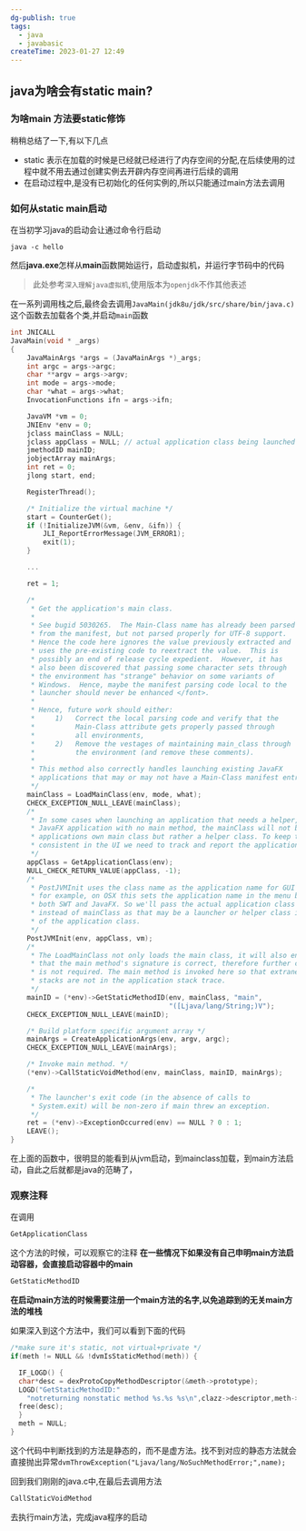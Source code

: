 ```yaml
---
dg-publish: true
tags:
  - java
  - javabasic
createTime: 2023-01-27 12:49
---
```

## java为啥会有static main?

### 为啥main 方法要static修饰

稍稍总结了一下,有以下几点
* static 表示在加载的时候是已经就已经进行了内存空间的分配,在后续使用的过程中就不用去通过创建实例去开辟内存空间再进行后续的调用
* 在启动过程中,是没有已初始化的任何实例的,所以只能通过main方法去调用

### 如何从static main启动

在当初学习java的启动会让通过命令行启动

```shell
java -c hello
```

然后**java.exe**怎样从**main**函数開始运行，启动虚拟机，并运行字节码中的代码
> 此处参考`深入理解java虚拟机`,使用版本为`openjdk`不作其他表述

在一系列调用栈之后,最终会去调用`JavaMain(jdk8u/jdk/src/share/bin/java.c)`这个函数去加载各个类,并启动`main`函数

```c
int JNICALL
JavaMain(void * _args)
{
    JavaMainArgs *args = (JavaMainArgs *)_args;
    int argc = args->argc;
    char **argv = args->argv;
    int mode = args->mode;
    char *what = args->what;
    InvocationFunctions ifn = args->ifn;

    JavaVM *vm = 0;
    JNIEnv *env = 0;
    jclass mainClass = NULL;
    jclass appClass = NULL; // actual application class being launched
    jmethodID mainID;
    jobjectArray mainArgs;
    int ret = 0;
    jlong start, end;

    RegisterThread();

    /* Initialize the virtual machine */
    start = CounterGet();
    if (!InitializeJVM(&vm, &env, &ifn)) {
        JLI_ReportErrorMessage(JVM_ERROR1);
        exit(1);
    }

    ...

    ret = 1;

    /*
     * Get the application's main class.
     *
     * See bugid 5030265.  The Main-Class name has already been parsed
     * from the manifest, but not parsed properly for UTF-8 support.
     * Hence the code here ignores the value previously extracted and
     * uses the pre-existing code to reextract the value.  This is
     * possibly an end of release cycle expedient.  However, it has
     * also been discovered that passing some character sets through
     * the environment has "strange" behavior on some variants of
     * Windows.  Hence, maybe the manifest parsing code local to the
     * launcher should never be enhanced </font>.
     *
     * Hence, future work should either:
     *     1)   Correct the local parsing code and verify that the
     *          Main-Class attribute gets properly passed through
     *          all environments,
     *     2)   Remove the vestages of maintaining main_class through
     *          the environment (and remove these comments).
     *
     * This method also correctly handles launching existing JavaFX
     * applications that may or may not have a Main-Class manifest entry.
     */
    mainClass = LoadMainClass(env, mode, what);
    CHECK_EXCEPTION_NULL_LEAVE(mainClass);
    /*
     * In some cases when launching an application that needs a helper, e.g., a
     * JavaFX application with no main method, the mainClass will not be the
     * applications own main class but rather a helper class. To keep things
     * consistent in the UI we need to track and report the application main class.
     */
    appClass = GetApplicationClass(env);
    NULL_CHECK_RETURN_VALUE(appClass, -1);
    /*
     * PostJVMInit uses the class name as the application name for GUI purposes,
     * for example, on OSX this sets the application name in the menu bar for
     * both SWT and JavaFX. So we'll pass the actual application class here
     * instead of mainClass as that may be a launcher or helper class instead
     * of the application class.
     */
    PostJVMInit(env, appClass, vm);
    /*
     * The LoadMainClass not only loads the main class, it will also ensure
     * that the main method's signature is correct, therefore further checking
     * is not required. The main method is invoked here so that extraneous java
     * stacks are not in the application stack trace.
     */
    mainID = (*env)->GetStaticMethodID(env, mainClass, "main",
                                       "([Ljava/lang/String;)V");
    CHECK_EXCEPTION_NULL_LEAVE(mainID);

    /* Build platform specific argument array */
    mainArgs = CreateApplicationArgs(env, argv, argc);
    CHECK_EXCEPTION_NULL_LEAVE(mainArgs);

    /* Invoke main method. */
    (*env)->CallStaticVoidMethod(env, mainClass, mainID, mainArgs);

    /*
     * The launcher's exit code (in the absence of calls to
     * System.exit) will be non-zero if main threw an exception.
     */
    ret = (*env)->ExceptionOccurred(env) == NULL ? 0 : 1;
    LEAVE();
}
```
在上面的函数中，很明显的能看到从jvm启动，到mainclass加载，到main方法启动，自此之后就都是java的范畴了，

### 观察注释

在调用
```c
GetApplicationClass
```
这个方法的时候，可以观察它的注释
**在一些情况下如果没有自己申明main方法启动容器，会直接启动容器中的main**

```c
GetStaticMethodID
```
**在启动main方法的时候需要注册一个main方法的名字,以免追踪到的无关main方法的堆栈**

如果深入到这个方法中，我们可以看到下面的代码
```c
/*make sure it's static, not virtual+private */
if(meth != NULL && !dvmIsStaticMethod(meth)) {

  IF_LOGD() {
  char*desc = dexProtoCopyMethodDescriptor(&meth->prototype);
  LOGD("GetStaticMethodID:"
    "notreturning nonstatic method %s.%s %s\n",clazz->descriptor,meth->name, desc);
  free(desc);
  }
  meth = NULL;
}

```

这个代码中判断找到的方法是静态的，而不是虚方法。找不到对应的静态方法就会直接抛出异常`dvmThrowException("Ljava/lang/NoSuchMethodError;",name);`


回到我们刚刚的java.c中,在最后去调用方法

```c
CallStaticVoidMethod
```
去执行main方法，完成java程序的启动







